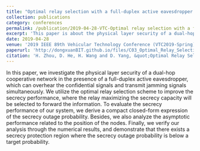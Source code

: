 ```yaml
---
title: "Optimal relay selection with a full-duplex active eavesdropper in cooperative wireless networks"
collection: publications
category: conferences
permalink: /publication/2019-04-28-VTC-Optimal relay selection with a full-duplex active eavesdropper in cooperative wireless networks-number-3
excerpt: 'This paper is about the physical layer security of a dual-hop cooperative network in the presence of a full-duplex active eavesdropper, which can overhear the confidential signals and transmit jamming signals simultaneously.'
date: 2019-04-28
venue: '2019 IEEE 89th Vehicular Technology Conference (VTC2019-Spring)'
paperurl: 'http://dongxuanBIT.github.io/files/C03_Optimal_Relay_Selection_with_a_Full-Duplex_Active_Eavesdropper_in_Cooperative_Wireless_Networks.pdf'
citation: 'H. Zhou, D. He, H. Wang and D. Yang, &quot;Optimal Relay Selection with a Full-Duplex Active Eavesdropper in Cooperative Wireless Networks,&quot; in <i>Proc. IEEE 89th Veh. Technol. Conf. (VTC-Spring)</i>, Kuala Lumpur, Malaysia, 2019, pp. 1–5.'
---
```


In this paper, we investigate the physical layer security of a dual-hop cooperative network in the presence of a full-duplex active eavesdropper, which can overhear the confidential signals and transmit jamming signals simultaneously. We utilize the optimal relay selection scheme to improve the secrecy performance, where the relay maximizing the secrecy capacity will be selected to forward the information. To evaluate the secrecy performance of our system, we derive a compact closed-form expression of the secrecy outage probability. Besides, we also analyze the asymptotic performance related to the position of the nodes. Finally, we verify our analysis through the numerical results, and demonstrate that there exists a secrecy protection region where the secrecy outage probability is below a target probability.
